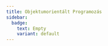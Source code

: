 ```yaml
---
title: Objektumorientált Programozás
sidebar:
  badge:
    text: Empty
    variant: default
---
```

